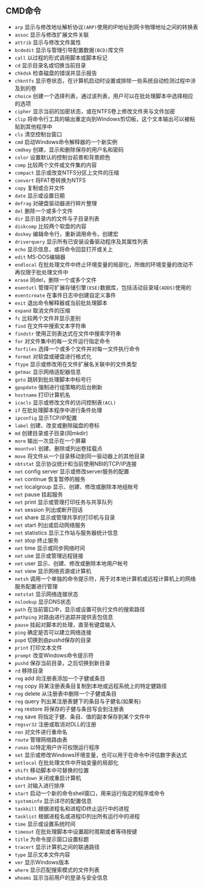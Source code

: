 ## CMD命令
- `arp` 显示与修改地址解析协议`(ARP)`使用的IP地址到网卡物理地址之间的转换表
- `assoc` 显示与修改扩展文件关联
- `attrib` 显示与修改文件属性
- `bcdedit` 显示与管理引导配置数据`(BCD)`库文件
- `call` 以过程的形式调用脚本或脚本标记
- `cd` 显示目录名或切换当前目录
- `chkdsk` 检查磁盘的错误并显示报告
- `chkntfs` 显示卷状态，在计算机启动时设置或排除一些系统自动检测过程中涉及到的卷
- `choice` 创建一个选择列表，通过该列表，用户可以在批处理脚本中选择相应的选项
- `cipher` 显示当前的加密状态，或在NTFS卷上修改文件夹与文件加密
- `clip` 将命令行工具的输出重定向到Windows剪切板，这个文本输出可以被粘贴到其他程序中
- `cls` 清空控制台窗口
- `cmd` 启动Windows命令解释器的一个新实例
- `cmdkey` 创建，显示和删除保存的用户名和密码
- `color` 设置默认的控制台前景和背景颜色
- `comp` 比较两个文件或文件集的内容
- `compact` 显示或改变NTFS分区上文件的压缩
- `convert` 将FAT卷转换为NTFS
- `copy` 复制或合并文件
- `date` 显示或设置日期
- `defrag` 对硬盘驱动器进行碎片整理
- `del` 删除一个或多个文件
- `dir` 显示目录内的文件与子目录列表
- `diskcomp` 比较两个软盘的内容
- `doskey` 编辑命令行，重新调用命令，创建宏
- `driverquery` 显示所有已安装设备驱动程序及其属性列表
- `echo` 显示信息，或将命令回显打开或关上
- `edit` MS-DOS编辑器
- `endlocal` 在批处理文件中终止环境变量的局部化，所做的环境变量的改动不再仅限于批处理文件中
- `erase` 同del，删除一个或多个文件
- `esentutl` 管理可扩展存储引擎`(ESE)`数据库，包括活动目录域`(ADDS)`使用的
- `eventcreate` 在事件日志中创建自定义事件
- `exit` 退出命令解释器或当前批处理脚本
- `expand` 取消文件的压缩
- `fc` 比较两个文件并显示差别
- `find` 在文件中搜索文本字符串
- `findstr` 使用正则表达式在文件中搜索字符串
- `for` 对文件集中的每一文件运行指定命令
- `forfiles` 选择一个或多个文件并对每一文件执行命令
- `format` 对软盘或硬盘进行格式化
- `ftype` 显示或修改用在文件扩展名关联中的文件类型
- `getmac` 显示网络适配器信息
- `goto` 跳转到批处理脚本中标号行
- `gpupdate` 强制进行组策略的后台刷新
- `hostname` 打印计算机名
- `icacls` 显示或修改文件的访问控制表`(ACL)`
- `if` 在批处理脚本程序中进行条件处理
- `ipconfig` 显示TCP/IP配置
- `label` 创建、改变或删除磁盘的卷标
- `md` 创建目录或子目录(同mkdir)
- `more` 输出一次显示在一个屏幕
- `mountvol` 创建、删除或列出卷挂载点
- `move` 将文件从一个目录移动到同一驱动器上的其他目录
- `nbtstat` 显示协议统计和当前使用NBI的TCP/IP连接
- `net` config server 显示或修改server服务的配置
- `net` continue 恢复暂停的服务
- `net` localgroup 显示、创建、修改或删除本地组帐号
- `net` pause 挂起服务
- `net` print 显示或管理打印任务与共享队列
- `net` session 列出或断开回话
- `net` share 显示或管理共享的打印机与目录
- `net` start 列出或启动网络服务
- `net` statistics 显示工作站与服务器统计信息
- `net` stop 终止服务
- `net` time 显示或同步网络时间
- `net` use 显示或管理远程链接
- `net` user 显示、创建、修改或删除本地用户帐号
- `net` view 显示网络资源或计算机
- `netsh` 调用一个单独的命令提示符，用于对本地计算机或远程计算机上的网络服务配置进行管理
- `netstat` 显示网络连接状态
- `nslookup` 显示DNS状态
- `path` 在当前窗口中，显示或设置可执行文件的搜索路径
- `pathping` 对路由进行追踪并提供丢包信息
- `pause` 挂起对脚本的处理，直至有键盘输入
- `ping` 确定是否可以建立网络连接
- `popd` 切换到由pushd保存的目录
- `print` 打印文本文件
- `prompt` 改变Windows命令提示符
- `pushd` 保存当前目录，之后切换到新目录
- `rd` 移除目录
- `reg` add 向注册表添加一个子健或条目
- `reg` copy 将某注册表条目复制到本地或远程系统上的特定健路径
- `reg` delete 从注册表中删除一个子健或条目
- `reg` query 列出某注册表健下的条目与子健名(如果有)
- `reg` restore 将保存的子健与条目写会到注册表
- `reg` save 将指定子健、条目、值的副本保存到某个文件中
- `regsvr32` 注册或取消对DLL的注册
- `ren` 对文件进行重命名
- `route` 管理网络路由表
- `runas` 以特定用户许可权限运行程序
- `set` 显示或修改Windows环境变量，也可以用于在命令中评估数字表达式
- `setlocal` 在批处理文件中开始变量的局部化
- `shift` 移动脚本中可替换的位置
- `shutdown` 关闭或重启计算机
- `sort` 对输入进行排序
- `start` 启动一个新的命令shell窗口，用来运行指定的程序或命令
- `systeminfo` 显示详尽的配置信息
- `taskkill` 根据进程名和进程ID终止运行中的进程
- `tasklist` 根据进程名或进程ID列出所有运行中的进程
- `time` 显示或设置系统时间
- `timeout` 在批处理脚本中设置超时周期或者等待按键
- `title` 为命令提示窗口设置标题
- `tracert` 显示计算机之间的联通路径
- `type` 显示文本文件内容
- `ver` 显示Windows版本
- `where` 显示匹配搜索模式的文件列表
- `whoami` 显示当前用户的登录与安全信息
`
`
<!--stackedit_data:
eyJoaXN0b3J5IjpbMTQyNjA1MTQ4Nl19
-->